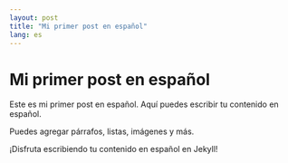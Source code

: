 ```yaml
---
layout: post
title: "Mi primer post en español"
lang: es
---
```


# Mi primer post en español

Este es mi primer post en español. Aquí puedes escribir tu contenido en español.

Puedes agregar párrafos, listas, imágenes y más.

¡Disfruta escribiendo tu contenido en español en Jekyll!
